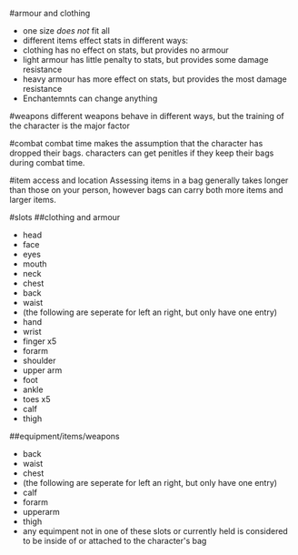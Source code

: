 #armour and clothing
* one size *does not* fit all
* different items effect stats in different ways:
 * clothing has no effect on stats, but provides no armour
 * light armour has little penalty to stats, but provides some damage resistance
 * heavy armour has more effect on stats, but provides the most damage resistance
 * Enchantemnts can change anything


#weapons
different weapons behave in different ways, but the training of the character is the major factor

#combat
combat time makes the assumption that the character has dropped their bags. characters can get penitles if they keep their bags during combat time.

#item access and location
Assessing items in a bag generally takes longer than those on your person, however bags can carry both more items and larger items. 

#slots
##clothing and armour
* head
 * face
  * eyes
  * mouth
* neck
* chest
* back
* waist
* (the following are seperate for left an right, but only have one entry)
* hand
 * wrist
 * finger x5
* forarm
* shoulder
* upper arm
* foot
 * ankle
 * toes x5
* calf
* thigh

##equipment/items/weapons
* back
* waist
* chest
* (the following are seperate for left an right, but only have one entry)
* calf
* forarm
* upperarm
* thigh
* any equimpent not in one of these slots or currently held is considered to be inside of or attached to the character's bag

